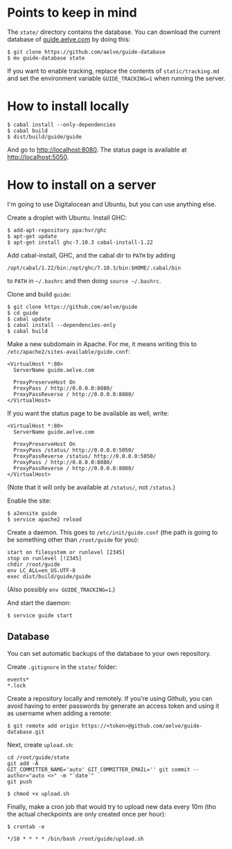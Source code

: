 # Points to keep in mind

The `state/` directory contains the database. You can download the current database of [guide.aelve.com](http://guide.aelve.com) by doing this:

    $ git clone https://github.com/aelve/guide-database
    $ mv guide-database state

If you want to enable tracking, replace the contents of `static/tracking.md` and set the environment variable `GUIDE_TRACKING=1` when running the server.

# How to install locally

    $ cabal install --only-dependencies
    $ cabal build
    $ dist/build/guide/guide

And go to <http://localhost:8080>. The status page is available at <http://localhost:5050>.

# How to install on a server

I'm going to use Digitalocean and Ubuntu, but you can use anything else.

Create a droplet with Ubuntu. Install GHC:

    $ add-apt-repository ppa:hvr/ghc
    $ apt-get update
    $ apt-get install ghc-7.10.3 cabal-install-1.22

Add cabal-install, GHC, and the cabal dir to `PATH` by adding

    /opt/cabal/1.22/bin:/opt/ghc/7.10.3/bin:$HOME/.cabal/bin

to `PATH` in `~/.bashrc` and then doing `source ~/.bashrc`.

Clone and build `guide`:

    $ git clone https://github.com/aelve/guide
    $ cd guide
    $ cabal update
    $ cabal install --dependencies-only
    $ cabal build

Make a new subdomain in Apache. For me, it means writing this to `/etc/apache2/sites-available/guide.conf`:

~~~
<VirtualHost *:80>
  ServerName guide.aelve.com

  ProxyPreserveHost On
  ProxyPass / http://0.0.0.0:8080/
  ProxyPassReverse / http://0.0.0.0:8080/
</VirtualHost>
~~~

If you want the status page to be available as well, write:

~~~
<VirtualHost *:80>
  ServerName guide.aelve.com

  ProxyPreserveHost On
  ProxyPass /status/ http://0.0.0.0:5050/
  ProxyPassReverse /status/ http://0.0.0.0:5050/
  ProxyPass / http://0.0.0.0:8080/
  ProxyPassReverse / http://0.0.0.0:8080/
</VirtualHost>
~~~

(Note that it will only be available at `/status/`, not `/status`.)

Enable the site:

    $ a2ensite guide
    $ service apache2 reload

Create a daemon. This goes to `/etc/init/guide.conf` (the path is going to be something other than `/root/guide` for you):

~~~
start on filesystem or runlevel [2345]
stop on runlevel [!2345]
chdir /root/guide
env LC_ALL=en_US.UTF-8
exec dist/build/guide/guide
~~~

(Also possibly `env GUIDE_TRACKING=1`.)

And start the daemon:

    $ service guide start

## Database

You can set automatic backups of the database to your own repository.

Create `.gitignore` in the `state/` folder:

~~~
events*
*.lock
~~~

Create a repository locally and remotely. If you're using Github, you can avoid having to enter passwords by generate an access token and using it as username when adding a remote:

    $ git remote add origin https://<token>@github.com/aelve/guide-database.git

Next, create `upload.sh`:

~~~
cd /root/guide/state
git add -A
GIT_COMMITTER_NAME='auto' GIT_COMMITTER_EMAIL='' git commit --author="auto <>" -m "`date`"
git push
~~~

    $ chmod +x upload.sh

Finally, make a cron job that would try to upload new data every 10m (tho the actual checkpoints are only created once per hour):

    $ crontab -e

~~~
*/10 * * * * /bin/bash /root/guide/upload.sh
~~~
